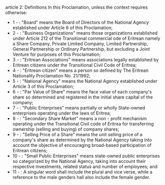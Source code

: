 article 2: Definitions
In this Proclamation, unless the context requires otherwise:
<ul>
			<li>1 - : &quot;Board&quot; means the Board of Directors of the National Agency established under Article 6 of this Proclamation;<ul>
			</ul></li>			<li>2 - : &quot;Business Organizations&quot; means those organizations established under Article 212 of the Transitional commercial ode of Eritrean namely a Share Company, Private Limited Company, Limited Partnership, General Partnership or Ordinary Partnership, but excluding a Joint Venture for purposes of this Proclamation;<ul>
			</ul></li>			<li>3 - : &quot;Eritrean Associations&quot; means associations legally established by Eritrean citizens under the Transitional Civil Code of Eritrea;<ul>
			</ul></li>			<li>4 - : &quot;Eritrean citizen&quot; means a person so defined by The Eritrean Nationality Proclamation No. 21&#x2F;1992;<ul>
			</ul></li>			<li>5 - : &quot;National Agency&quot; means the National Agency established under Article 3 of this Proclamation;<ul>
			</ul></li>			<li>6 - : &quot;Par Value of Share&quot; means the face value of each company&#39;s share so determined and registered in the initial share capital of the company;<ul>
			</ul></li>			<li>7 - : &quot;Public Enterprises&quot; means partially or wholly State-owned enterprises operating under the laws of Eritrea;<ul>
			</ul></li>			<li>8 - : &quot;Secondary Share Market&quot; means a non - profit mechanism operating under the Transitional Civil code of Eritrea for transferring ownership (selling and buying) of company shares;<ul>
			</ul></li>			<li>9 - : &quot;Selling Price of a Share&quot; means the unit selling price of a company&#39;s share as determined by the National Agency taking into account the objective of encouraging broad-based participation of Eritrean citizens;<ul>
			</ul></li>			<li>10 - : &quot;Small Public Enterprises&quot; means state-owned public enterprises so categorized by the National Agency, taking into account their respective investments, related status and number of employees; and<ul>
			</ul></li>			<li>11 - : A singular word shall include the plural and vice verse, while a reference to the male genders hall also include the female gender.<ul>
			</ul></li></ul>